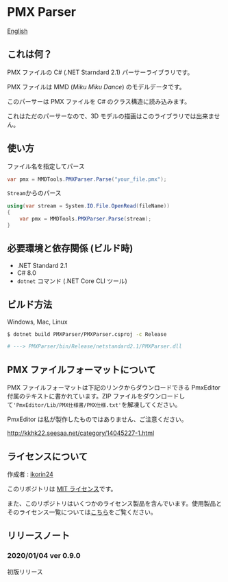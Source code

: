 # PMX Parser

[English](https://github.com/ikorin24/PMXParser/blob/master/README.md)

## これは何？

PMX ファイルの C# (.NET Starndard 2.1) パーサーライブラリです。

PMX ファイルは MMD (*Miku Miku Dance*) のモデルデータです。

このパーサーは PMX ファイルを C# のクラス構造に読み込みます。

これはただのパーサーなので、3D モデルの描画はこのライブラリでは出来ません。

## 使い方

ファイル名を指定してパース

```cs
var pmx = MMDTools.PMXParser.Parse("your_file.pmx");
```

`Stream`からのパース

```cs
using(var stream = System.IO.File.OpenRead(fileName))
{
    var pmx = MMDTools.PMXParser.Parse(stream);
}
```

## 必要環境と依存関係 (ビルド時)

- .NET Standard 2.1
- C# 8.0
- `dotnet` コマンド (.NET Core CLI ツール)

## ビルド方法

Windows, Mac, Linux

```sh
$ dotnet build PMXParser/PMXParser.csproj -c Release

# ---> PMXParser/bin/Release/netstandard2.1/PMXParser.dll
```

## PMX ファイルフォーマットについて

PMX ファイルフォーマットは下記のリンクからダウンロードできる PmxEditor 付属のテキストに書かれています。ZIP ファイルをダウンロードして`'PmxEditor/Lib/PMX仕様書/PMX仕様.txt'`を解凍してください。

PmxEditor は私が製作したものではありません、ご注意ください。

http://kkhk22.seesaa.net/category/14045227-1.html

## ライセンスについて

作成者 : [ikorin24](https://github.com/ikorin24)

このリポジトリは [MIT ライセンス](https://github.com/ikorin24/PMXParser/blob/master/LICENSE)です。

また、このリポジトリはいくつかのライセンス製品を含んでいます。使用製品とそのライセンス一覧については[こちら](https://github.com/ikorin24/PMXParser/blob/master/CREDITS.md)をご覧ください。

## リリースノート

### 2020/01/04 ver 0.9.0

初版リリース
